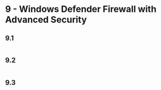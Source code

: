 # 9 - Windows Defender Firewall with Advanced Security

## 9.1  
 ```{include} ./9/9.1.md
 ``` 

## 9.2  
 ```{include} ./9/9.2.md
 ``` 

## 9.3  
 ```{include} ./9/9.3.md
 ``` 
